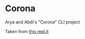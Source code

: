 # Corona

Arya and Abdi's "Corona" CLI project

Taken from [this repl.it](https://repl.it/@kaliqi/CoronaGame)

